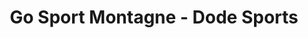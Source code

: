 ---
title: "Go Sport Montagne - Dode Sports"
url: /les-deux-alpes/go-sport-montagne-dode-sports/
shop: sports
---